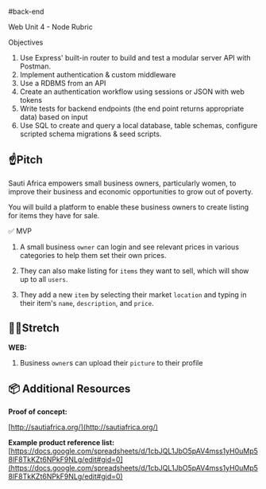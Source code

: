 #back-end 

Web Unit 4 - Node Rubric 

Objectives

1. Use Express' built-in router to build and test a modular server API with Postman.
2. Implement authentication & custom middleware
3. Use a RDBMS from an API
4. Create an authentication workflow using sessions or JSON with web tokens
5. Write tests for backend endpoints (the end point returns appropriate data) based on input
6. Use SQL to create and query a local database, table schemas, configure scripted schema migrations & seed scripts.

## ☝️**Pitch**

Sauti Africa empowers small business owners, particularly women, to improve their business and economic opportunities to grow out of poverty. 

You will build a platform to enable these business owners to create listing for items they have for sale.

✅ MVP
1. A small business `owner` can login and see relevant prices in various categories to help them set their own prices.

2. They can also make listing for `items` they want to sell, which will show up to all `users`.

3. They add a new `item` by selecting their market `location` and typing in their item's `name`, `description`, and `price`.

## 🏃‍♀️**Stretch**

**WEB:** 

1. Business `owner`s can upload their `picture` to their profile

## 📦 Additional Resources

**Proof of concept:**

[http://sautiafrica.org/](http://sautiafrica.org/)

**Example product reference list:** [https://docs.google.com/spreadsheets/d/1cbJQL1JbO5pAV4mss1yH0uMp58lF8TkKZt6NPkF9NLg/edit#gid=0](https://docs.google.com/spreadsheets/d/1cbJQL1JbO5pAV4mss1yH0uMp58lF8TkKZt6NPkF9NLg/edit#gid=0)